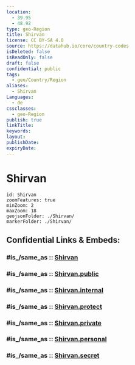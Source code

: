 ```yaml
---
location:
  - 39.95
  - 48.92
type: geo-Region
title: Shirvan
license: CC BY-SA 4.0
source: https://datahub.io/core/country-codes
isDeleted: false
isReadOnly: false
draft: false
confidential: public
tags:
  - geo/Country/Region
aliases:
  - Shirvan
Languages:
  - de
cssclasses:
  - geo-Region
publish: true
linkTitle:
keywords:
layout:
publishDate:
expiryDate:
---
```


# Shirvan

```leaflet
id: Shirvan
zoomFeatures: true 
minZoom: 2 
maxZoom: 18
geojsonFolder: ./Shirvan/
markerFolder: ./Shirvan/
```


## Confidential Links & Embeds: 

### #is_/same_as :: [Shirvan](/_Standards/Earth/Continent/Asia/Asia~North~West/Azerbaijan/Armenian_Enclaves/Shirvan.md) 

### #is_/same_as :: [Shirvan.public](/_public/Earth/Continent/Asia/Asia~North~West/Azerbaijan/Armenian_Enclaves/Shirvan.public.md) 

### #is_/same_as :: [Shirvan.internal](/_internal/Earth/Continent/Asia/Asia~North~West/Azerbaijan/Armenian_Enclaves/Shirvan.internal.md) 

### #is_/same_as :: [Shirvan.protect](/_protect/Earth/Continent/Asia/Asia~North~West/Azerbaijan/Armenian_Enclaves/Shirvan.protect.md) 

### #is_/same_as :: [Shirvan.private](/_private/Earth/Continent/Asia/Asia~North~West/Azerbaijan/Armenian_Enclaves/Shirvan.private.md) 

### #is_/same_as :: [Shirvan.personal](/_personal/Earth/Continent/Asia/Asia~North~West/Azerbaijan/Armenian_Enclaves/Shirvan.personal.md) 

### #is_/same_as :: [Shirvan.secret](/_secret/Earth/Continent/Asia/Asia~North~West/Azerbaijan/Armenian_Enclaves/Shirvan.secret.md)

